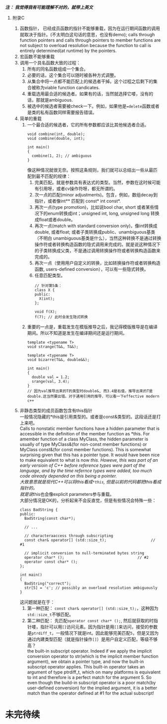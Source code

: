 ___注： 我觉得我有可能理解不对的，就带上英文___     

1.  附录C     

    1.  函数指针， 已经成员函数的指针不能够重载，因为在运行期间函数的调用就取决于指针。(不太明白这句话的意思，也没有demo); calls through function pointers and calls through pointers to member functions are not subject to overload resolution because the function to call is entirely determined(at runtime) by the pointers.   
    2.  宏函数不能够重载      
    3.  调用一个具名函数大致的过程：    
        1.  所有的同名函数组成一个集合。    
        2.  必要的话，这个集合可以随时被各种方式调整。    
        3.  从集合中将一点都不能匹配上的候选者干掉。这个过程之后剩下的集合被称为viable function candicates.     
        4.  重载选用最合适的候选者。如果有的话，当然就选择它喽，没有的话，那就是ambiguous.      
        5.  被选中的候选者需要被check一下。例如，如果他是`=delete`函数或者是类的私有函数同样需要报告错误。      
    4.  简单的重载      
        1.  一个最合适的候选者，它的所有参数都应该比其他候选者合适。    
            ```
            void combine(int, double);
            void combine(double, int);

            int main()
            {
              combine(1, 2); // ambiguous
            }
            ```
            像这种情况就很无奈。按照这条规则，我们就可以总结出一些从最匹配到最不匹配的规律：    
            1.  完美匹配。就是参数具有表达式的类型。当然，参数在这时候可能有引用呀，或者cv操作符呀，都无所谓的。    
            2.  次一点的匹配(minor adjustments)。包含，例如，数组decay到指针，或者像int** 匹配到 const* int const*.    
            3.  再次一点(type promotion)，比如说bool char, short 或者某些情况下的enum转换成int；unsigned int, long, unsigned long 转换成float或者double。    
            4.  再次一点(match with standard conversion only)，像int转换成double, 或者float; 或者子类转换成public、unambiguous基类（不明白 unambiguous基类是什么），当然这种转换不是通过转换操作符或者转换构造函数的隐式调用来完成的。就是说这种情况下的子类转换成父类，不是通过调用转换操作符或者转换构造函数来完成的。    
            5.  再次一点（使用用户自定义的转换，比如转换操作符或者转换构造函数, users-defined conversion），可以有一些隐式转换。    
            6.  任意匹配类型。    
                ```
                // 针对第5条：
                class X {
                public:
                  X(int);
                };

                void f(X);
                f(7); // 此时会发生隐式转换
                ```
        2.  重要的一点是，重载发生在模版推导之后，我记得模版推导是在编译期间。所以不知道是发生在编译期间还是运行期间。      
            ```
            template <typename T>
            void strange(T&&, T&&);

            template <typename T>
            void bizarre(T&&, double&&);

            int main()
            {
              double val = 1.2;
              srange(val, 3.4);
            }
            // 因为val推导出来的T的类型时double&, 而3.4是右值，推导出来的T是double.这当然要出错。对于通用引用的推导，可以看一下effective modern c++
            ```
    5.  非静态类型的成员函数包含有this指针      
        一般情况隐藏的*this是引用类型的。或者是const&类型的。这段话还是打上来吧。   
        Calls to nonstatic member functions have a hidden parameter that is accessible in the definition of the member function as *this. For amember function of a class MyClass, the hidden parameter is usually of type MyClass&(for non-const member functions) or MyClass const&(for const member functions). This is somewhat surprising given that this has a pointer type. It would have been nice to make equivalent to what is now *this. Howeve, this was part of an early versioin of C++ before reference types were part of the language, and by the time refernce types were added, too much code already depended on this being a pointer.      
        大致意思就是现代C++可以将this看成`*this`, 但是以前的代码都把this看成指针的。      
        就是说*this也会像explicit parameters参与重载。    
        大部分情况是OK的，分析起来不会反直觉，但是有些情况会特殊一些：      
        ```
        class BadString {
        public:
          BadString(const char*);

          // ...

          // characteraaccess through subscripting
          const char& operator[] (std::size_t);                    // #1
          
          // implicit conversion to null-terminated bytes string
          operator char* ();                                 // #2
          operator const char* ();
        }; 

        int main()
        {
          BadString("correct");
          str[5] = 'c'; // possibly an overload resolution ambiguously
        }
        ```
        这问题就是在于：    
        1.  第一种匹配： `const char& operator[] (std::size_t);`，这种因为`std::size_t`不够匹配。     
        2.  第二种匹配： 先匹配`operator const char* ();`, 然后就获取的时指针喽，指针可以用`[]`访问元素。因为指针是用`[]`来访问，接受的参数是`ptrdiff_t`，一般情况下就是int。因此能够完美匹配`5`，但是又因为通过内建类型匹配（就是指针操作`[]`）是用户自定义匹配，等级不够高？       
            the built-in subscript operator. Indeed if we apply the implicit conversion operator to str(which  is the implicit member function argument), we obtain a pointer type, and now the built-in subscript operator applies. This built-in operator takes an argument of type ptrdiff_t, which on many platforms is equivalent to int and therefore is a perfect match for the argument 5. So even though the build-in subscript operator is a poor match(by user-defined conversion) for the implied argument, it is a better match than the operator defined at #1 for the actual subscript!        

# 未完待续      
